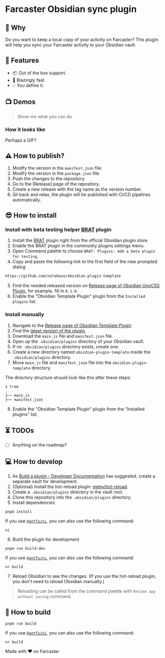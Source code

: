 # Farcaster Obsidian sync plugin

## 🤔 Why

Do you want to keep a local copy of your activity on Farcaster? This plugin will help you sync your Farcaster activity to your Obsidian vault.

## 🎨 Features

- 📦 Out of the box support.
- 🚀 Blazingly fast.
- 💡 You define it.

## 📺 Demos

> Show me what you can do

### How it looks like

Perhaps a GIF?

## ⚠️ How to publish?

1. Modify the version in the `manifest.json` file.
2. Modify the version in the `package.json` file.
3. Push the changes to the repository.
4. Go to the [Release] page of the repository.
5. Create a new release with the tag name as the version number.
6. Sit back and relax, the plugin will be published with CI/CD pipelines automatically.

## 😎 How to install

### Install with beta testing helper [BRAT](https://tfthacker.com/brat-quick-guide) plugin

1. Install the [BRAT](https://tfthacker.com/brat-quick-guide) plugin right from the official Obsidian plugin store.
2. Enable the BRAT plugin in the community plugins settings menu.
3. Open Command palette to choose `BRAT: Plugins: Add a beta plugin for testing`.
4. Copy and paste the following link to the first field of the new prompted dialog:

```txt
https://github.com/nolebase/obsidian-plugin-template
```

5. Find the needed released version on [Release page of Obsidian UnoCSS Plugin](https://github.com/nolebase/obsidian-plugin-template/releases), for example, fill in `0.1.0`.
6. Enable the "Obsidian Template Plugin" plugin from the `Installed plugins` list.

### Install manually

1. Navigate to the [Release page of Obsidian Template Plugin](https://github.com/nolebase/obsidian-plugin-template/releases)
2. Find the [latest version of the plugin](https://github.com/nolebase/obsidian-plugin-template/releases/latest).
3. Download the `main.js` file and `manifest.json` file.
4. Open up the `.obsidian/plugins` directory of your Obsidian vault.
5. If no `.obsidian/plugins` directory exists, create one.
6. Create a new directory named `obsidian-plugin-template` inside the `.obsidian/plugins` directory.
7. Move `main.js` file and `manifest.json` file into the `obsidian-plugin-template` directory.

The directory structure should look like this after these steps:

```shell
❯ tree
.
├── main.js
├── manifest.json
```

8. Enable the "Obsidian Template Plugin" plugin from the "Installed plugins" list.

## ⏳ TODOs

- [ ] Anything on the roadmap?

## 💻 How to develop

1. As [Build a plugin - Developer Documentation](https://docs.obsidian.md/Plugins/Getting+started/Build+a+plugin) has suggested, create a separate vault for development.
2. (Optional) Install the hot-reload plugin: [pjeby/hot-reload](https://github.com/pjeby/hot-reload).
3. Create a `.obsidian/plugins` directory in the vault root.
4. Clone this repository into the `.obsidian/plugins` directory.
5. Install dependencies

```shell
pnpm install
```

If you use [`@antfu/ni`](https://github.com/antfu/ni), you can also use the following command:

```shell
ni
```

6. Build the plugin for development

```shell
pnpm run build:dev
```

If you use [`@antfu/ni`](https://github.com/antfu/ni), you can also use the following command:

```shell
nr build
```

7. Reload Obsidian to see the changes. (If you use the hot-reload plugin, you don't need to reload Obsidian manually.)

> Reloading can be called from the command palette with `Reload app without saving` command.

## 🔨 How to build

```shell
pnpm run build
```

If you use [`@antfu/ni`](https://github.com/antfu/ni), you can also use the following command:

```shell
nr build
```

Made with ♥ on Farcaster

